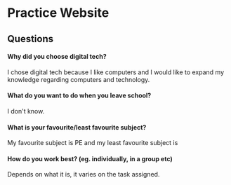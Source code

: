 <!DOCTYPE html>
<html>

<head>
  <meta charset="utf-8">
  <meta name="viewport" content="width=device-width">
  <link href="style.css" rel="stylesheet" type="text/css" />
</head>

<body>
  <h1>Practice Website</h1>

  <h2>Questions</h2>

<h4>Why did you choose digital tech? </h4>
I chose digital tech because I like computers and I would like to expand my knowledge regarding computers and technology. 
<h4>What do you want to do when you leave school?</h4>
I don't know.
<h4>What is your favourite/least favourite subject?</h4>
My favourite subject is PE and my least favourite subject is 
<h4>How do you work best? (eg. individually, in a group etc)</h4>
Depends on what it is, it varies on the task assigned.

</body>

</html>
